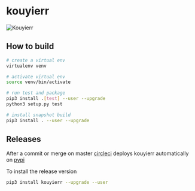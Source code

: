 # kouyierr

![Kouyierr](logo.jpg)


## How to build

```bash
# create a virtual env
virtualenv venv

# activate virtual env 
source venv/bin/activate 

# run test and package
pip3 install .[test] --user --upgrade
python3 setup.py test

# install snapshot build
pip3 install . --user --upgrade
```


## Releases

After a commit or merge on master [circleci](https://circleci.com/vmdude/kouyierr) deploys kouyierr automatically on [pypi](https://pypi.org/project/kouyierr/)

To install the release version

```bash
pip3 install kouyierr --upgrade --user
```
